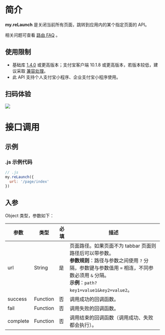 # 简介
**my.reLaunch** 是关闭当前所有页面，跳转到应用内的某个指定页面的 API。

相关问题可查看 [路由 FAQ](https://opendocs.alipay.com/mini/api/fu8l65) 。

## 使用限制

- 基础库 [1.4.0](https://opendocs.alipay.com/mini/framework/lib) 或更高版本；支付宝客户端 10.1.8 或更高版本，若版本较低，建议采取 [兼容处理](https://opendocs.alipay.com/mini/framework/compatibility)。
- 此 API 支持个人支付宝小程序、企业支付宝小程序使用。

## 扫码体验

![](https://gw.alipayobjects.com/zos/skylark-tools/public/files/faba3a84de9cc461625c779a4fed1fd0.jpeg#align=left&display=inline&height=157&margin=%5Bobject%20Object%5D&originHeight=157&originWidth=127&status=done&style=none&width=127)

# 接口调用

## 示例

### .js 示例代码
```javascript
// .js
my.reLaunch({
  url: '/page/index'
})
```

## 入参
Object 类型，参数如下：

| **参数** | **类型** | **必填** | **描述** |
| --- | --- | --- | --- |
| url | String | 是 | 页面路径。如果页面不为 tabbar 页面则路径后可以带参数。<br />**参数规则**：路径与参数之间使用 `?` 分隔，参数键与参数值用 `=` 相连，不同参数必须用 `&` 分隔。<br />**示例**：`path?key1=value1&key2=value2`。 |
| success | Function | 否 | 调用成功的回调函数。 |
| fail | Function | 否 | 调用失败的回调函数。 |
| complete | Function | 否 | 调用结束的回调函数（调用成功、失败都会执行）。 |

